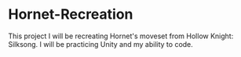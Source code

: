 # Hornet-Recreation
This project I will be recreating Hornet's moveset from Hollow Knight: Silksong. I will be practicing Unity and my ability to code.
